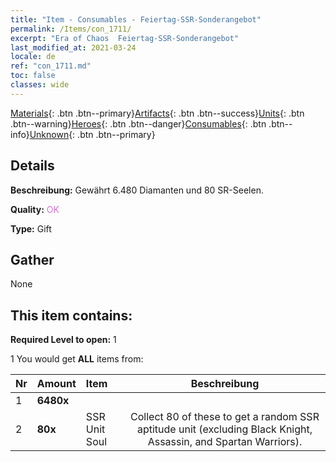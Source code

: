 ```yaml
---
title: "Item - Consumables - Feiertag-SSR-Sonderangebot"
permalink: /Items/con_1711/
excerpt: "Era of Chaos  Feiertag-SSR-Sonderangebot"
last_modified_at: 2021-03-24
locale: de
ref: "con_1711.md"
toc: false
classes: wide
---
```

 [Materials](/de/Items/){: .btn .btn--primary}[Artifacts](/de/Items/Artifacts/){: .btn .btn--success}[Units](/de/Items/Units/){: .btn .btn--warning}[Heroes](/de/Items/Heroes/){: .btn .btn--danger}[Consumables](/de/Items/Consumables/){: .btn .btn--info}[Unknown](/de/Items/Unknown/){: .btn .btn--primary}

## Details
 **Beschreibung:** Gewährt 6.480 Diamanten und 80 SR-Seelen.

 **Quality:** <span style="color: #DA70D6">OK</span>

 **Type:** Gift

## Gather

  None

## This item contains:

 **Required Level to open:** 1

 1 You would get **ALL** items  from:

  | Nr | Amount |     Item    | Beschreibung |
  |:---|:-------|:------------|:-----------:|
  | 1 |  **6480x** | <i class="fas fa-gem"/> |  | 
  | 2 |  **80x** | SSR Unit Soul | Collect 80 of these to get a random SSR aptitude unit (excluding Black Knight, Assassin, and Spartan Warriors).  | 
